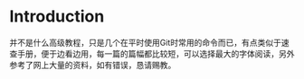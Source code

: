 # Introduction
并不是什么高级教程，只是几个在平时使用Git时常用的命令而已，有点类似于速查手册，便于边看边用，每一篇的篇幅都比较短，可以选择最大的字体阅读，另外参考了网上大量的资料，如有错误，恳请赐教。
